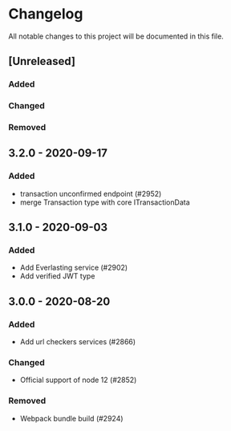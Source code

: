 # Changelog

All notable changes to this project will be documented in this file.

## [Unreleased]

### Added

### Changed

### Removed

## 3.2.0 - 2020-09-17

### Added

-   transaction unconfirmed endpoint (#2952)
-   merge Transaction type with core ITransactionData

## 3.1.0 - 2020-09-03

### Added

-   Add Everlasting service (#2902)
-   Add verified JWT type

## 3.0.0 - 2020-08-20

### Added

-   Add url checkers services (#2866)

### Changed

-   Official support of node 12 (#2852)

### Removed

-   Webpack bundle build (#2924)
